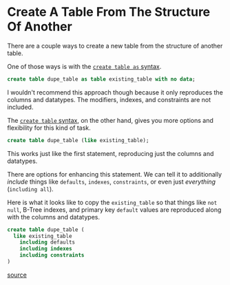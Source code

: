 # Create A Table From The Structure Of Another

There are a couple ways to create a new table from the structure of another table.

One of those ways is with the [`create table as`
syntax](https://www.postgresql.org/docs/current/sql-createtableas.html).

```sql
create table dupe_table as table existing_table with no data;
```

I wouldn't recommend this approach though because it only reproduces the
columns and datatypes. The modifiers, indexes, and constraints are not
included.

The [`create table`
syntax](https://www.postgresql.org/docs/current/sql-createtable.html), on the
other hand, gives you more options and flexibility for this kind of task.

```sql
create table dupe_table (like existing_table);
```

This works just like the first statement, reproducing just the columns and
datatypes.

There are options for enhancing this statement. We can tell it to additionally
_include_ things like `defaults`, `indexes`, `constraints`, or even just
_everything_ (`including all`).

Here is what it looks like to copy the `existing_table` so that things like
`not null`, B-Tree indexes, and primary key `default` values are reproduced
along with the columns and datatypes.

```sql
create table dupe_table (
  like existing_table
    including defaults
    including indexes
    including constraints
)
```

[source](https://www.reddit.com/r/PostgreSQL/comments/uu8xcs/comment/i9e36m2/)
